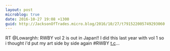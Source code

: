 ```yaml
---
layout: post
microblog: true
date: 2016-10-27 19:08 +1300
guid: http://JacksonOfTrades.micro.blog/2016/10/27/t791522005749293060.html
---
```

RT @Lowarghh: RWBY vol 2 is out in Japan!! I did this last year with vol 1 so i thought i'd put my art side by side again #RWBY [t.c](https://t.c)…
